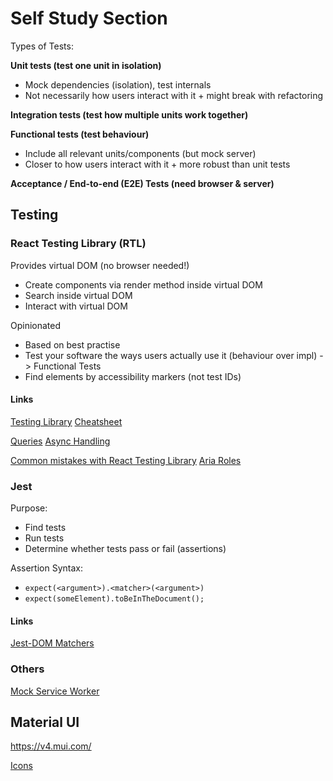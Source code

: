 # Self Study Section

Types of Tests:

**Unit tests (test one unit in isolation)**
- Mock dependencies (isolation), test internals
- Not necessarily how users interact with it + might break with refactoring

**Integration tests (test how multiple units work together)**

**Functional tests (test behaviour)**
- Include all relevant units/components (but mock server)
- Closer to how users interact with it + more robust than unit tests

**Acceptance / End-to-end (E2E) Tests (need browser & server)**


## Testing

### React Testing Library (RTL)

Provides virtual DOM (no browser needed!)
- Create components via render method inside virtual DOM
- Search inside virtual DOM
- Interact with virtual DOM

Opinionated
- Based on best practise
- Test your software the ways users actually use it (behaviour over impl) -> Functional Tests
- Find elements by accessibility markers (not test IDs)

#### Links

[Testing Library](https://testing-library.com/docs/)
[Cheatsheet](https://testing-library.com/docs/react-testing-library/cheatsheet/)

[Queries](https://testing-library.com/docs/queries/about)
[Async Handling](https://testing-library.com/docs/dom-testing-library/api-async/)

[Common mistakes with React Testing Library](https://kentcdodds.com/blog/common-mistakes-with-react-testing-library)
[Aria Roles](https://www.w3.org/TR/html-aria/#allowed-descendants-of-aria-roles)


### Jest

Purpose:
- Find tests
- Run tests
- Determine whether tests pass or fail (assertions)

Assertion Syntax:
- `expect(<argument>).<matcher>(<argument>)`
- `expect(someElement).toBeInTheDocument();`


#### Links

[Jest-DOM Matchers](https://github.com/testing-library/jest-dom#custom-matchers)

### Others

[Mock Service Worker](https://mswjs.io/)

## Material UI

https://v4.mui.com/

[Icons](https://v4.mui.com/components/material-icons/#material-icons)
